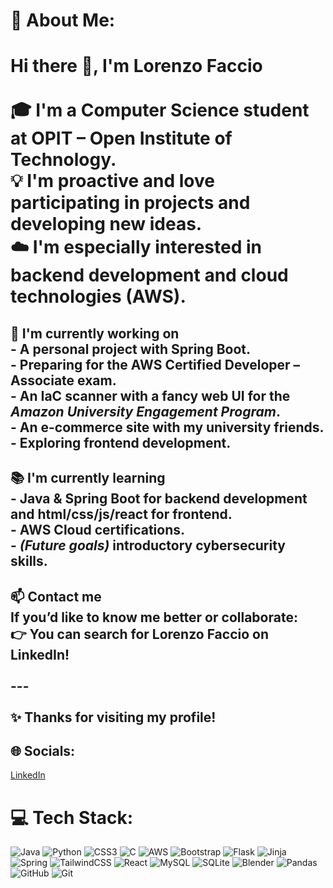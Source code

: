 
# 💫 About Me:
# Hi there 👋, I'm Lorenzo Faccio  <br><br>🎓 I'm a **Computer Science student at OPIT – Open Institute of Technology**.  <br>💡 I'm proactive and love participating in projects and developing new ideas.  <br>☁️ I'm especially interested in **backend development** and **cloud technologies (AWS)**. 
## 🌱 I'm currently working on<br>- A personal project with **Spring Boot**.  <br>- Preparing for the **AWS Certified Developer – Associate** exam.  <br>- An **IaC scanner** with a fancy web UI for the *Amazon University Engagement Program*.  <br>- An **e-commerce site** with my university friends.  <br>- Exploring **frontend development**.  
## 📚 I'm currently learning<br>- **Java & Spring Boot** for backend development and html/css/js/react for frontend.  <br>- **AWS Cloud certifications**.  <br>- *(Future goals)* introductory **cybersecurity** skills.  
## 📫 Contact me<br>If you’d like to know me better or collaborate:  <br>👉 You can search for Lorenzo Faccio on LinkedIn!<br><br>---<br><br>✨ Thanks for visiting my profile!  


## 🌐 Socials:
[LinkedIn](https://www.linkedin.com/in/lorenzo-faccio) 

# 💻 Tech Stack:
![Java](https://img.shields.io/badge/java-%23ED8B00.svg?style=for-the-badge&logo=openjdk&logoColor=white) ![Python](https://img.shields.io/badge/python-3670A0?style=for-the-badge&logo=python&logoColor=ffdd54) ![CSS3](https://img.shields.io/badge/css3-%231572B6.svg?style=for-the-badge&logo=css3&logoColor=white) ![C](https://img.shields.io/badge/c-%2300599C.svg?style=for-the-badge&logo=c&logoColor=white) ![AWS](https://img.shields.io/badge/AWS-%23FF9900.svg?style=for-the-badge&logo=amazon-aws&logoColor=white) ![Bootstrap](https://img.shields.io/badge/bootstrap-%238511FA.svg?style=for-the-badge&logo=bootstrap&logoColor=white) ![Flask](https://img.shields.io/badge/flask-%23000.svg?style=for-the-badge&logo=flask&logoColor=white) ![Jinja](https://img.shields.io/badge/jinja-white.svg?style=for-the-badge&logo=jinja&logoColor=black) ![Spring](https://img.shields.io/badge/spring-%236DB33F.svg?style=for-the-badge&logo=spring&logoColor=white) ![TailwindCSS](https://img.shields.io/badge/tailwindcss-%2338B2AC.svg?style=for-the-badge&logo=tailwind-css&logoColor=white) ![React](https://img.shields.io/badge/react-%2320232a.svg?style=for-the-badge&logo=react&logoColor=%2361DAFB) ![MySQL](https://img.shields.io/badge/mysql-4479A1.svg?style=for-the-badge&logo=mysql&logoColor=white) ![SQLite](https://img.shields.io/badge/sqlite-%2307405e.svg?style=for-the-badge&logo=sqlite&logoColor=white) ![Blender](https://img.shields.io/badge/blender-%23F5792A.svg?style=for-the-badge&logo=blender&logoColor=white) ![Pandas](https://img.shields.io/badge/pandas-%23150458.svg?style=for-the-badge&logo=pandas&logoColor=white) ![GitHub](https://img.shields.io/badge/github-%23121011.svg?style=for-the-badge&logo=github&logoColor=white) ![Git](https://img.shields.io/badge/git-%23F05033.svg?style=for-the-badge&logo=git&logoColor=white)
